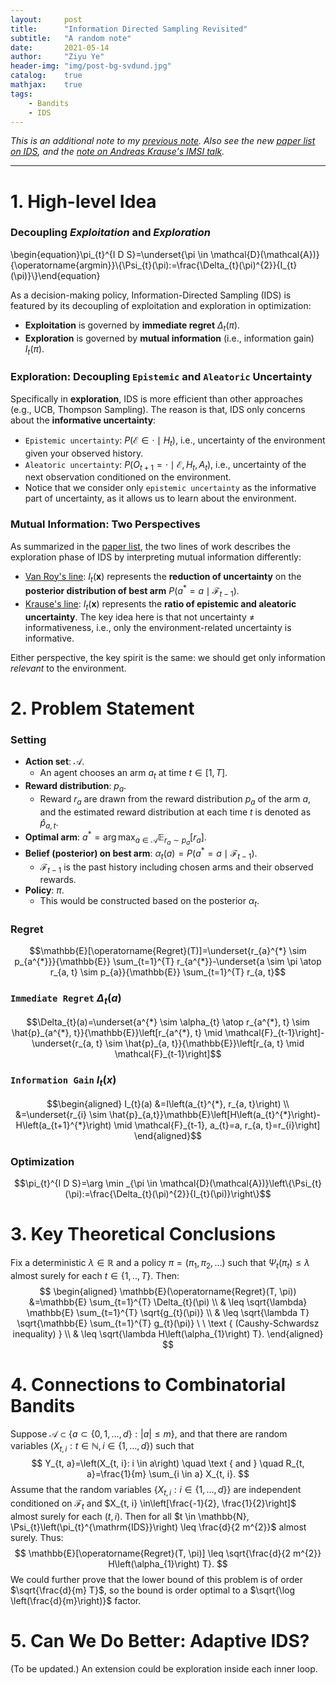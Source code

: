 ```yaml
---
layout:     post
title:      "Information Directed Sampling Revisited"
subtitle:   "A random note"
date:       2021-05-14
author:     "Ziyu Ye"
header-img: "img/post-bg-svdund.jpg"
catalog:    true
mathjax:    true
tags:
    - Bandits
    - IDS
---
```


*This is an additional note to my [previous note](https://github.com/ZIYU-DEEP/efficient-online-decision-learning/blob/main/notes/21-05-10-notes-IDS.md). Also see the new [paper list on IDS](https://github.com/ZIYU-DEEP/efficient-online-decision-learning/blob/main/notes/Paper-List-on-Information-Directed-Sampling.md), and the [note on Andreas Krause's IMSI talk](https://github.com/ZIYU-DEEP/efficient-online-decision-learning/blob/main/notes/21-05-10-notes-IMSI-workshop.md).*

---

# 1. High-level Idea
### Decoupling *Exploitation* and *Exploration*
\begin{equation}\pi_{t}^{I D S}=\underset{\pi \in \mathcal{D}(\mathcal{A})}{\operatorname{argmin}}\\{\Psi_{t}(\pi):=\frac{\Delta_{t}(\pi)^{2}}{I_{t}(\pi)}\\}\end{equation}

As a decision-making policy, Information-Directed Sampling (IDS) is featured by its decoupling of exploitation and exploration in optimization:
- **Exploitation** is governed by **immediate regret** $\Delta_{t}(\pi)$.
- **Exploration** is governed by **mutual information** (i.e., information gain) $I_{t}(\pi)$.

### Exploration: Decoupling `Epistemic` and `Aleatoric` Uncertainty
Specifically in **exploration**, IDS is more efficient than other approaches (e.g., UCB, Thompson Sampling). The reason is that, IDS only concerns about the **informative uncertainty**:
- `Epistemic uncertainty`: $P\left(\mathcal{E} \in \cdot \mid H_{t}\right)$, i.e., uncertainty of the environment given your observed history.
- `Aleatoric uncertainty`: $P\left(O_{t+1}=\cdot \mid \mathcal{E}, H_{t}, A_{t}\right)$, i.e., uncertainty of the next observation conditioned on the environment.
- Notice that we consider only `epistemic uncertainty` as the informative part of uncertainty, as it allows us to learn about the environment.

### Mutual Information: Two Perspectives
As summarized in the [paper list](https://github.com/ZIYU-DEEP/efficient-online-decision-learning/blob/main/notes/Paper-List-on-Information-Directed-Sampling.md), the two lines of work describes the exploration phase of IDS by interpreting mutual information differently:
- [Van Roy's line](https://github.com/ZIYU-DEEP/efficient-online-decision-learning/blob/main/notes/21-05-10-notes-IDS.md): $I_{t}(\mathbf{x})$ represents the **reduction of uncertainty** on the **posterior distribution of best arm** $P\left(a^{*}=a \mid \mathcal{F}_{t-1}\right)$.
- [Krause's line](https://github.com/ZIYU-DEEP/efficient-online-decision-learning/blob/main/notes/21-05-10-notes-IMSI-workshop.md): $I_{t}(\mathbf{x})$ represents the **ratio of epistemic and aleatoric uncertainty**. The key idea here is that not uncertainty $\neq$ informativeness, i.e., only the environment-related uncertainty is informative.

Either perspective, the key spirit is the same: we should get only information *relevant* to the environment.

# 2. Problem Statement
### Setting
- **Action set**: $\mathcal{A}$.
    - An agent chooses an arm $a_{t}$ at time $t \in[1, T]$.
- **Reward distribution**: $p_{a}$.
    - Reward $r_{a}$ are drawn from the reward distribution $p_{a}$ of the arm $a$, and the estimated reward distribution at each time $t$ is denoted as $\hat{p}_{a,t}$.
- **Optimal arm**: $a^{*}=\arg \max _{a \in \mathcal{A}} \mathbb{E}_{r_{a} \sim p_{a}}\left[r_{a}\right]$.
- **Belief (posterior) on best arm**: $\alpha_{t}(a)=P\left(a^{*}=a \mid \mathcal{F}_{t-1}\right)$.
    - $\mathcal{F}_{t-1}$ is the past history including chosen arms and their observed rewards.
- **Policy**: $\pi$.
    - This would be constructed based on the posterior $\alpha_{t}$.

### Regret
$$\mathbb{E}[\operatorname{Regret}(T)]=\underset{r_{a}^{*} \sim p_{a^{*}}}{\mathbb{E}} \sum_{t=1}^{T} r_{a^{*}}-\underset{a \sim \pi \atop r_{a, t} \sim p_{a}}{\mathbb{E}} \sum_{t=1}^{T} r_{a, t}$$

### `Immediate Regret` $\Delta_{t}(a)$
$$\Delta_{t}(a)=\underset{a^{*} \sim \alpha_{t} \atop r_{a^{*}, t} \sim \hat{p}_{a^{*}, t}}{\mathbb{E}}\left[r_{a^{*}, t} \mid \mathcal{F}_{t-1}\right]-\underset{r_{a, t} \sim \hat{p}_{a, t}}{\mathbb{E}}\left[r_{a, t} \mid \mathcal{F}_{t-1}\right]$$

### `Information Gain` $I_{t}(x)$
$$\begin{aligned} I_{t}(a) &=I\left(a_{t}^{*}, r_{a, t}\right) \\ &=\underset{r_{i} \sim \hat{p}_{a,t}}\mathbb{E}\left[H\left(a_{t}^{*}\right)-H\left(a_{t+1}^{*}\right) \mid \mathcal{F}_{t-1}, a_{t}=a, r_{a, t}=r_{i}\right] \end{aligned}$$

### Optimization
$$\pi_{t}^{I D S}=\arg \min _{\pi \in \mathcal{D}(\mathcal{A})}\left\{\Psi_{t}(\pi):=\frac{\Delta_{t}(\pi)^{2}}{I_{t}(\pi)}\right\}$$

<!-- #### Regret Bound
$$
\mathbb{E}\left(\operatorname{Regret}\left(T, \pi^{I D S}\right)\right) \leq \sqrt{\frac{1}{2}|\mathcal{A}| H\left(\alpha_{1}\right) T}
$$ -->

# 3. Key Theoretical Conclusions
Fix a deterministic $\lambda \in \mathbb{R}$ and a policy $\pi=\left(\pi_{1}, \pi_{2}, \ldots\right)$ such that $\Psi_{t}\left(\pi_{t}\right) \leq \lambda$ almost surely for each $t \in\{1, . ., T\} .$ Then:
$$
\begin{aligned}
\mathbb{E}(\operatorname{Regret}(T, \pi)) &=\mathbb{E} \sum_{t=1}^{T} \Delta_{t}(\pi) \\
& \leq \sqrt{\lambda} \mathbb{E} \sum_{t=1}^{T} \sqrt{g_{t}(\pi)} \\
& \leq \sqrt{\lambda T} \sqrt{\mathbb{E} \sum_{t=1}^{T} g_{t}(\pi)} \ \ \text { (Caushy-Schwardsz inequality) } \\
& \leq \sqrt{\lambda H\left(\alpha_{1}\right) T}.
\end{aligned}
$$

# 4. Connections to Combinatorial Bandits
Suppose $\mathcal{A} \subset\{a \subset\{0,1, \ldots, d\}:|a| \leq m\}$, and that there are random variables $\left(X_{t, i}: t \in \mathbb{N}, i \in\{1, \ldots, d\}\right)$ such that
$$
Y_{t, a}=\left(X_{t, i}: i \in a\right) \quad \text { and } \quad R_{t, a}=\frac{1}{m} \sum_{i \in a} X_{t, i}.
$$
Assume that the random variables $\left\{X_{t, i}: i \in\{1, \ldots, d\}\right\}$ are independent conditioned on $\mathcal{F}_{t}$ and $X_{t, i} \in\left[\frac{-1}{2}, \frac{1}{2}\right]$ almost surely for each $(t, i) .$ Then for all $t \in \mathbb{N}, \Psi_{t}\left(\pi_{t}^{\mathrm{IDS}}\right) \leq \frac{d}{2 m^{2}}$ almost surely. Thus:
$$
\mathbb{E}[\operatorname{Regret}(T, \pi)] \leq \sqrt{\frac{d}{2 m^{2}} H\left(\alpha_{1}\right) T}.
$$
We could further prove that the lower bound of this problem is of order $\sqrt{\frac{d}{m} T}$, so the bound is order optimal to a $\sqrt{\log \left(\frac{d}{m}\right)}$ factor.


# 5. Can We Do Better: Adaptive IDS?
(To be updated.) An extension could be exploration inside each inner loop.
